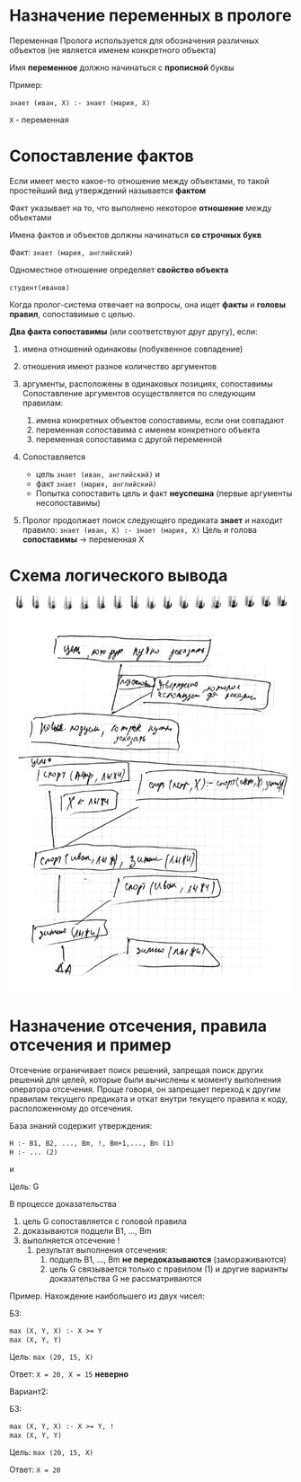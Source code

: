 # Назначение переменных в прологе

Переменная Пролога используется для обозначения различных объектов (не является именем конкретного объекта)

Имя **переменное** должно начинаться с **прописной** буквы

Пример:

`знает (иван, X) :- знает (мария, X)`

`X` - переменная 

# Сопоставление фактов

Если имеет место какое-то отношение между объектами, то такой простейший вид утверждений называется **фактом**

Факт указывает на то, что выполнено некоторое **отношение** между объектами

Имена фактов и объектов должны начинаться **со строчных букв**

Факт: `знает (мария, английский)`

Одноместное отношение определяет **свойство объекта**

`студент(иванов)`

Когда пролог-система отвечает на вопросы, она ищет **факты** и **головы правил**, сопоставимые с целью.

**Два факта сопоставимы** (или соответствуют друг другу), если:

1. имена отношений одинаковы (побуквенное совпадение)
2. отношения имеют разное количество аргументов
3. аргументы, расположены в одинаковых позициях, сопоставимы
Сопоставление аргументов осуществляется по следующим правилам:
    1. имена конкретных объектов сопоставимы, если они совпадают
    2. переменная сопоставима с именем конкретного объекта
    3. переменная сопоставима с другой переменной

1. Сопоставляется
    * цель `знает (иван, английский)` и
    * факт `знает (мария, английский)`
    * Попытка сопоставить цель и факт **неуспешна** (первые аргументы несопоставимы)
2. Пролог продолжает поиск следующего предиката **знает** и находит правило:
    `знает (иван, X) :- знает (мария, X)`
    Цель и голова **сопоставимы** -> переменная X

# Схема логического вывода

![](./ЯП/схема.png)

# Назначение отсечения, правила отсечения и пример

Отсечение ограничивает поиск решений, запрещая поиск других решений для целей, которые были вычислены к моменту выполнения оператора отсечения. 
Проще говоря, он запрещает переход к другим правилам текущего предиката и откат внутри текущего правила к коду, расположенному до отсечения.

База знаний содержит утверждения:

```
H :- B1, B2, ..., Bm, !, Bm+1,..., Bn (1)
H :- ... (2)
```
и

Цель: G

В процессе доказательства

1. цель G сопоставляется с головой правила
2. доказываются подцели B1, ..., Bm
3. выполняется отсечение !
    1. результат выполнения отсечения:
        1. подцель B1, ..., Bm **не передоказываются** (замораживаются)
        2. цель G связывается только с правилом (1) и другие варианты доказательства G не рассматриваются

Пример. Нахождение наибольшего из двух чисел: 

БЗ:

```
max (X, Y, X) :- X >= Y
max (X, Y, Y)
```

Цель: `max (20, 15, X)`

Ответ: `X = 20, X = 15` **неверно**

Вариант2:

БЗ:

```
max (X, Y, X) :- X >= Y, !
max (X, Y, Y)
```

Цель: `max (20, 15, X)`

Ответ: `X = 20`